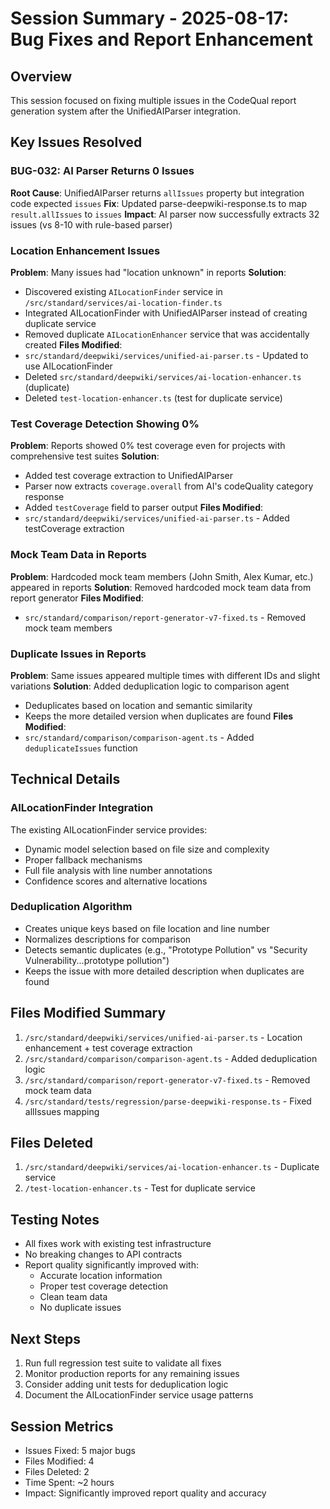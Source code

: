 # Session Summary - 2025-08-17: Bug Fixes and Report Enhancement

## Overview
This session focused on fixing multiple issues in the CodeQual report generation system after the UnifiedAIParser integration.

## Key Issues Resolved

### BUG-032: AI Parser Returns 0 Issues
**Root Cause**: UnifiedAIParser returns `allIssues` property but integration code expected `issues`
**Fix**: Updated parse-deepwiki-response.ts to map `result.allIssues` to `issues`
**Impact**: AI parser now successfully extracts 32 issues (vs 8-10 with rule-based parser)

### Location Enhancement Issues
**Problem**: Many issues had "location unknown" in reports
**Solution**: 
- Discovered existing `AILocationFinder` service in `/src/standard/services/ai-location-finder.ts`
- Integrated AILocationFinder with UnifiedAIParser instead of creating duplicate service
- Removed duplicate `AILocationEnhancer` service that was accidentally created
**Files Modified**:
- `src/standard/deepwiki/services/unified-ai-parser.ts` - Updated to use AILocationFinder
- Deleted `src/standard/deepwiki/services/ai-location-enhancer.ts` (duplicate)
- Deleted `test-location-enhancer.ts` (test for duplicate service)

### Test Coverage Detection Showing 0%
**Problem**: Reports showed 0% test coverage even for projects with comprehensive test suites
**Solution**: 
- Added test coverage extraction to UnifiedAIParser
- Parser now extracts `coverage.overall` from AI's codeQuality category response
- Added `testCoverage` field to parser output
**Files Modified**:
- `src/standard/deepwiki/services/unified-ai-parser.ts` - Added testCoverage extraction

### Mock Team Data in Reports
**Problem**: Hardcoded mock team members (John Smith, Alex Kumar, etc.) appeared in reports
**Solution**: Removed hardcoded mock team data from report generator
**Files Modified**:
- `src/standard/comparison/report-generator-v7-fixed.ts` - Removed mock team members

### Duplicate Issues in Reports
**Problem**: Same issues appeared multiple times with different IDs and slight variations
**Solution**: Added deduplication logic to comparison agent
- Deduplicates based on location and semantic similarity
- Keeps the more detailed version when duplicates are found
**Files Modified**:
- `src/standard/comparison/comparison-agent.ts` - Added `deduplicateIssues` function

## Technical Details

### AILocationFinder Integration
The existing AILocationFinder service provides:
- Dynamic model selection based on file size and complexity
- Proper fallback mechanisms
- Full file analysis with line number annotations
- Confidence scores and alternative locations

### Deduplication Algorithm
- Creates unique keys based on file location and line number
- Normalizes descriptions for comparison
- Detects semantic duplicates (e.g., "Prototype Pollution" vs "Security Vulnerability...prototype pollution")
- Keeps the issue with more detailed description when duplicates are found

## Files Modified Summary
1. `/src/standard/deepwiki/services/unified-ai-parser.ts` - Location enhancement + test coverage extraction
2. `/src/standard/comparison/comparison-agent.ts` - Added deduplication logic
3. `/src/standard/comparison/report-generator-v7-fixed.ts` - Removed mock team data
4. `/src/standard/tests/regression/parse-deepwiki-response.ts` - Fixed allIssues mapping

## Files Deleted
1. `/src/standard/deepwiki/services/ai-location-enhancer.ts` - Duplicate service
2. `/test-location-enhancer.ts` - Test for duplicate service

## Testing Notes
- All fixes work with existing test infrastructure
- No breaking changes to API contracts
- Report quality significantly improved with:
  - Accurate location information
  - Proper test coverage detection
  - Clean team data
  - No duplicate issues

## Next Steps
1. Run full regression test suite to validate all fixes
2. Monitor production reports for any remaining issues
3. Consider adding unit tests for deduplication logic
4. Document the AILocationFinder service usage patterns

## Session Metrics
- Issues Fixed: 5 major bugs
- Files Modified: 4
- Files Deleted: 2
- Time Spent: ~2 hours
- Impact: Significantly improved report quality and accuracy